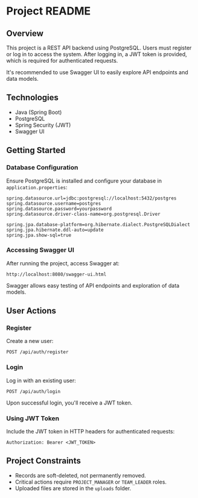 # Project README

## Overview

This project is a REST API backend using PostgreSQL. Users must register or log in to access the system. After logging in, a JWT token is provided, which is required for authenticated requests.

It's recommended to use Swagger UI to easily explore API endpoints and data models.

## Technologies

- Java (Spring Boot)
- PostgreSQL
- Spring Security (JWT)
- Swagger UI

## Getting Started

### Database Configuration

Ensure PostgreSQL is installed and configure your database in `application.properties`:

```properties
spring.datasource.url=jdbc:postgresql://localhost:5432/postgres
spring.datasource.username=postgres
spring.datasource.password=yourpassword
spring.datasource.driver-class-name=org.postgresql.Driver

spring.jpa.database-platform=org.hibernate.dialect.PostgreSQLDialect
spring.jpa.hibernate.ddl-auto=update
spring.jpa.show-sql=true
```

### Accessing Swagger UI

After running the project, access Swagger at:

```
http://localhost:8080/swagger-ui.html
```

Swagger allows easy testing of API endpoints and exploration of data models.

## User Actions

### Register

Create a new user:

```http
POST /api/auth/register
```

### Login

Log in with an existing user:

```http
POST /api/auth/login
```

Upon successful login, you'll receive a JWT token.

### Using JWT Token

Include the JWT token in HTTP headers for authenticated requests:

```http
Authorization: Bearer <JWT_TOKEN>
```

## Project Constraints

- Records are soft-deleted, not permanently removed.
- Critical actions require `PROJECT_MANAGER` or `TEAM_LEADER` roles.
- Uploaded files are stored in the `uploads` folder.

